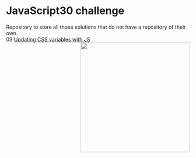 # JavaScript30 challenge
Repository to store all those solutions that do not have a repository of their own.  
03 [Updating CSS variables with JS](https://github.com/cvcastano/javascript-challenge/tree/master/03%20Update%20CSS%20variables%20with%20JS)
<img align="right" src="https://github.com/cvcastano/javascript-challenge/blob/master/03%20Update%20CSS%20variables%20with%20JS/js-03.gif" width="300">
